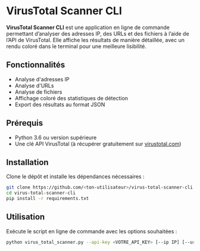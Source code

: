 # VirusTotal Scanner CLI

**VirusTotal Scanner CLI** est une application en ligne de commande permettant d’analyser des adresses IP, des URLs et des fichiers à l’aide de l’API de VirusTotal. Elle affiche les résultats de manière détaillée, avec un rendu coloré dans le terminal pour une meilleure lisibilité.

## Fonctionnalités

*  Analyse d'adresses IP
*  Analyse d'URLs
*  Analyse de fichiers
*  Affichage coloré des statistiques de détection
*  Export des résultats au format JSON

## Prérequis

* Python 3.6 ou version supérieure
* Une clé API VirusTotal (à récupérer gratuitement sur [virustotal.com](https://www.virustotal.com))

## Installation

Clone le dépôt et installe les dépendances nécessaires :

```bash
git clone https://github.com/<ton-utilisateur>/virus-total-scanner-cli.git
cd virus-total-scanner-cli
pip install -r requirements.txt
```

## Utilisation

Exécute le script en ligne de commande avec les options souhaitées :

```bash
python virus_total_scanner.py --api-key <VOTRE_API_KEY> [--ip IP] [--url URL] [--file CHEMIN_FICHIER] [--output FICHIER_SORTIE.json]
```
